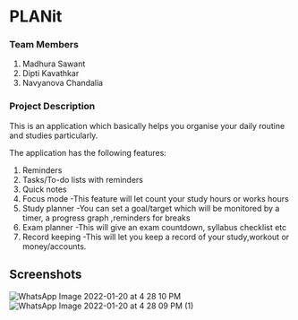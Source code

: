 # PLANit

### **Team Members**

1. Madhura Sawant
2. Dipti Kavathkar
3. Navyanova Chandalia


### **Project Description**

This is an application which basically helps you organise your daily routine and studies particularly.

The application has the following features:
1. Reminders
2. Tasks/To-do lists with reminders
3. Quick notes
4. Focus mode -This feature will let count your study hours or works hours
5. Study planner -You can set a goal/target which will be monitored by a timer, a   progress graph ,reminders for breaks
6. Exam planner -This will give an exam countdown, syllabus checklist etc
7. Record keeping -This will let you keep a record of your study,workout or money/accounts.


## **Screenshots**
![WhatsApp Image 2022-01-20 at 4 28 10 PM](https://user-images.githubusercontent.com/85047752/150345094-752f2e00-482e-41fc-816e-e48c7dab997f.jpeg)
![WhatsApp Image 2022-01-20 at 4 28 09 PM (1)](https://user-images.githubusercontent.com/85047752/150345108-0dfeac8d-cced-4988-bfe7-3d0bdb2484ea.jpeg)
